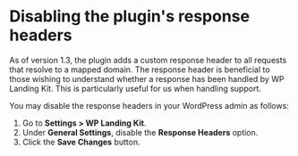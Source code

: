 # Disabling the plugin's response headers

As of version 1.3, the plugin adds a custom response header to all requests that resolve to a mapped domain. The 
response header is beneficial to those wishing to understand whether a response has been handled by WP Landing Kit. This
is particularly useful for us when handling support. 

You may disable the response headers in your WordPress admin as follows:

1. Go to **Settings > WP Landing Kit**.
1. Under **General Settings**, disable the **Response Headers** option.
1. Click the **Save Changes** button.